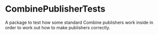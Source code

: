 # CombinePublisherTests

A package to test how some standard Combine publishers work inside in order to work out how to make publishers correctly.
